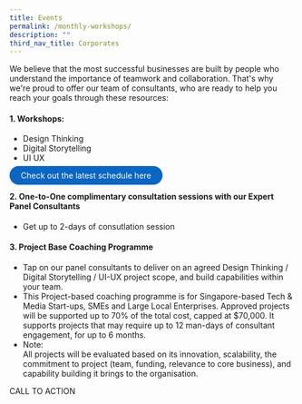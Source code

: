 ```yaml
---
title: Events
permalink: /monthly-workshops/
description: ""
third_nav_title: Corporates
---
```

We believe that the most successful businesses are built by people who understand the importance of teamwork and collaboration. That's why we're proud to offer our team of consultants, who are ready to help you reach your goals through these resources: 

#### 1. Workshops: 
* Design Thinking 
* Digital Storytelling 
* UI UX 

<a href="https://staging.d3nusvu8peabav.amplifyapp.com/monthly-workshops/" target="_blank" style="background-color: #0A66C2; color: white; text-decoration: none; border-radius: 100px; padding-left: 20px; padding-right: 20px; padding-top:8px; padding-bottom:8px">Check out the latest schedule here</a>
		
#### 2. One-to-One complimentary consultation sessions with our Expert Panel Consultants 
* Get up to 2-days of consutlation session 

#### 3.  Project Base Coaching Programme
* Tap on our panel consultants to deliver on an agreed Design Thinking / Digital Storytelling / UI-UX project scope, and build capabilities within your team. 
* This Project-based coaching programme is for Singapore-based Tech &amp; Media Start-ups, SMEs and Large Local Enterprises. Approved projects will be supported up to 70% of the total cost, capped at $70,000. It supports projects that may require up to 12 man-days of consultant engagement, for up to 6 months.
* Note: <br>All projects will be evaluated based on its innovation, scalability, the commitment to project (team, funding, relevance to core business), and capability building it brings to the organisation.<br> 

CALL TO ACTION